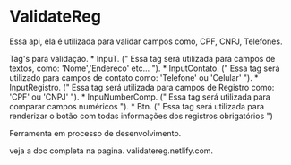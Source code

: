 # ValidateReg

Essa api, ela é utilizada para validar campos como, CPF, CNPJ, Telefones. 

Tag's para validação. 
    * InpuT.                    (" Essa tag será utilizada para campos de textos, como: 'Nome','Endereco' etc... ").
    * InputContato.             (" Essa tag será utilizado para campos de contato como: 'Telefone' ou 'Celular' ").
    * InputRegistro.            (" Essa tag será utilizada para campos de Registro como: 'CPF' ou 'CNPJ' ").
    * InpuNumberComp.           (" Essa tag será utilizada para comparar campos numéricos ").
    * Btn.                      (" Essa tag será utilizada para renderizar o botão com todas informações dos registros obrigatórios ")


Ferramenta em processo de desenvolvimento. 


veja a doc completa na pagina. 
      validatereg.netlify.com. 